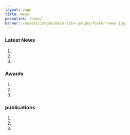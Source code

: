 ```yaml
---
layout: page
title: News
permalink: /news/
banner: /assets/images/main-site-images/footer-news.jpg
---
```

<h3>Latest News</h3>

1.
2.
3.

<h3>Awards</h3>

1.
2.
3.

<h3>publications</h3>

1.
2.
3.